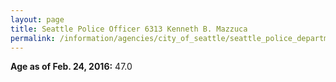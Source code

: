 ```yaml
---
layout: page
title: Seattle Police Officer 6313 Kenneth B. Mazzuca
permalink: /information/agencies/city_of_seattle/seattle_police_department/copbook/6313/
---
```


**Age as of Feb. 24, 2016:** 47.0
